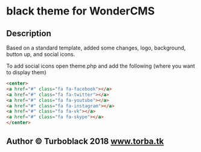 # black theme for WonderCMS

## Description
Based on a standard template, added some changes, logo, background, button up, and social icons.

To add social icons open theme.php and add the following (where you want to display them)

```html <!-- Add font awesome icons -->
<center>
<a href="#" class="fa fa-facebook"></a>
<a href="#" class="fa fa-twitter"></a>
<a href="#" class="fa fa-youtube"></a>
<a href="#" class="fa fa-instagram"></a>
<a href="#" class="fa fa-vk"></a>
<a href="#" class="fa fa-skype"></a>
</center>
```

## Author © Turboblack 2018 www.torba.tk
